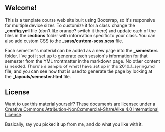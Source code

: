 
## Welcome!
This is a template course web site built using Bootstrap, so it's responsive for multiple device sizes.  To customize it for a class, change the **_config.yml** file (don't like orange?  switch it there) and update each of the files in the **sections** folder with information specific to your class.  You can also add custom CSS to the **_sass/custom-scss.scss** file.

Each semester's material can be added as a new page into the **_semesters** folder.  I've got it set up to generate each session's information for that semester from the YML frontmatter in the markdown page.  No other content is needed.  There's a sample of what I have set up in the 2016_1_spring.md file, and you can see how that is used to generate the page by looking at the **_layouts/semester.html** file.

## License
Want to use this material yourself? These documents are licensed under a [Creative Commons Attribution-NonCommercial-ShareAlike 4.0 International License](http://creativecommons.org/licenses/by-nc-sa/4.0/).

Basically, say you picked it up from me, and do what you like with it.
